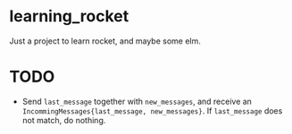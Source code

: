 # learning_rocket

Just a project to learn rocket, and maybe some elm.

# TODO

 - Send `last_message` together with `new_messages`, and receive an `IncommingMessages{last_message, new_messages}`. If `last_message` does not match, do nothing.